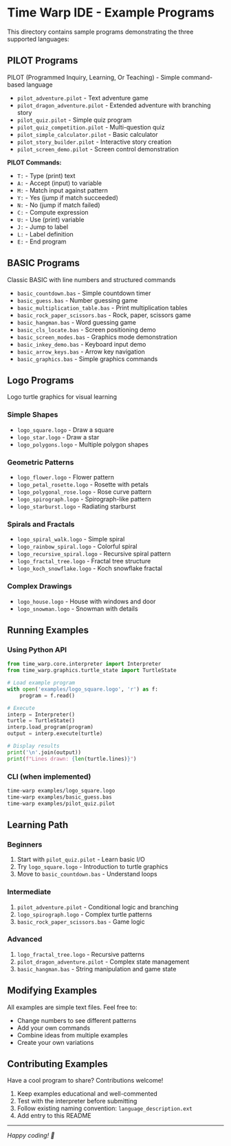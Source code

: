 # Time Warp IDE - Example Programs

This directory contains sample programs demonstrating the three supported languages:

## PILOT Programs

PILOT (Programmed Inquiry, Learning, Or Teaching) - Simple command-based language

- `pilot_adventure.pilot` - Text adventure game
- `pilot_dragon_adventure.pilot` - Extended adventure with branching story
- `pilot_quiz.pilot` - Simple quiz program
- `pilot_quiz_competition.pilot` - Multi-question quiz
- `pilot_simple_calculator.pilot` - Basic calculator
- `pilot_story_builder.pilot` - Interactive story creation
- `pilot_screen_demo.pilot` - Screen control demonstration

**PILOT Commands:**
- `T:` - Type (print) text
- `A:` - Accept (input) to variable
- `M:` - Match input against pattern
- `Y:` - Yes (jump if match succeeded)
- `N:` - No (jump if match failed)
- `C:` - Compute expression
- `U:` - Use (print) variable
- `J:` - Jump to label
- `L:` - Label definition
- `E:` - End program

## BASIC Programs

Classic BASIC with line numbers and structured commands

- `basic_countdown.bas` - Simple countdown timer
- `basic_guess.bas` - Number guessing game
- `basic_multiplication_table.bas` - Print multiplication tables
- `basic_rock_paper_scissors.bas` - Rock, paper, scissors game
- `basic_hangman.bas` - Word guessing game
- `basic_cls_locate.bas` - Screen positioning demo
- `basic_screen_modes.bas` - Graphics mode demonstration
- `basic_inkey_demo.bas` - Keyboard input demo
- `basic_arrow_keys.bas` - Arrow key navigation
- `basic_graphics.bas` - Simple graphics commands

## Logo Programs

Logo turtle graphics for visual learning

### Simple Shapes
- `logo_square.logo` - Draw a square
- `logo_star.logo` - Draw a star
- `logo_polygons.logo` - Multiple polygon shapes

### Geometric Patterns
- `logo_flower.logo` - Flower pattern
- `logo_petal_rosette.logo` - Rosette with petals
- `logo_polygonal_rose.logo` - Rose curve pattern
- `logo_spirograph.logo` - Spirograph-like pattern
- `logo_starburst.logo` - Radiating starburst

### Spirals and Fractals
- `logo_spiral_walk.logo` - Simple spiral
- `logo_rainbow_spiral.logo` - Colorful spiral
- `logo_recursive_spiral.logo` - Recursive spiral pattern
- `logo_fractal_tree.logo` - Fractal tree structure
- `logo_koch_snowflake.logo` - Koch snowflake fractal

### Complex Drawings
- `logo_house.logo` - House with windows and door
- `logo_snowman.logo` - Snowman with details

## Running Examples

### Using Python API

```python
from time_warp.core.interpreter import Interpreter
from time_warp.graphics.turtle_state import TurtleState

# Load example program
with open('examples/logo_square.logo', 'r') as f:
    program = f.read()

# Execute
interp = Interpreter()
turtle = TurtleState()
interp.load_program(program)
output = interp.execute(turtle)

# Display results
print('\n'.join(output))
print(f"Lines drawn: {len(turtle.lines)}")
```

### CLI (when implemented)

```bash
time-warp examples/logo_square.logo
time-warp examples/basic_guess.bas
time-warp examples/pilot_quiz.pilot
```

## Learning Path

### Beginners
1. Start with `pilot_quiz.pilot` - Learn basic I/O
2. Try `logo_square.logo` - Introduction to turtle graphics
3. Move to `basic_countdown.bas` - Understand loops

### Intermediate
1. `pilot_adventure.pilot` - Conditional logic and branching
2. `logo_spirograph.logo` - Complex turtle patterns
3. `basic_rock_paper_scissors.bas` - Game logic

### Advanced
1. `logo_fractal_tree.logo` - Recursive patterns
2. `pilot_dragon_adventure.pilot` - Complex state management
3. `basic_hangman.bas` - String manipulation and game state

## Modifying Examples

All examples are simple text files. Feel free to:

- Change numbers to see different patterns
- Add your own commands
- Combine ideas from multiple examples
- Create your own variations

## Contributing Examples

Have a cool program to share? Contributions welcome!

1. Keep examples educational and well-commented
2. Test with the interpreter before submitting
3. Follow existing naming convention: `language_description.ext`
4. Add entry to this README

---

*Happy coding! 🚀*
